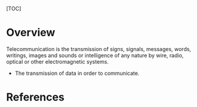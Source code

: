 [TOC]

# Overview

Telecommunication is the transmission of signs, signals, messages,
words, writings, images and sounds or intelligence of any nature by
wire, radio, optical or other electromagnetic systems.
- The transmission of data in order to communicate.

# References

[wiki]: https://en.wikipedia.org/wiki/Telecommunication
